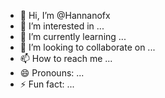 - 👋 Hi, I’m @Hannanofx
- 👀 I’m interested in ...
- 🌱 I’m currently learning ...
- 💞️ I’m looking to collaborate on ...
- 📫 How to reach me ...
- 😄 Pronouns: ...
- ⚡ Fun fact: ...

<!---
Hannanofx/Hannanofx is a ✨ special ✨ repository because its `README.md` (this file) appears on your GitHub profile.
You can click the Preview link to take a look at your changes.
--->
